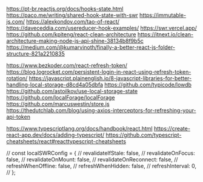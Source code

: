 <!-- @format -->

https://pt-br.reactjs.org/docs/hooks-state.html
https://paco.me/writing/shared-hook-state-with-swr
https://immutable-js.com/
https://alexkondov.com/tao-of-react/
https://daveceddia.com/usereducer-hook-examples/
https://swr.vercel.app/
https://github.com/kpiteng/react-clean-architecture
https://itnext.io/clean-architecture-making-node-js-api-shine-38134b8f9b5c
https://medium.com/@kumarvinoth/finally-a-better-react-js-folder-structure-821a2210835

https://www.bezkoder.com/react-refresh-token/
https://blog.logrocket.com/persistent-login-in-react-using-refresh-token-rotation/
https://javascript.plainenglish.io/8-javascript-libraries-for-better-handling-local-storage-d8cd4a05dbfa
https://github.com/typicode/lowdb
https://github.com/astoilkov/use-local-storage-state
https://github.com/localForage/localForage
https://github.com/marcuswestin/store.js
https://thedutchlab.com/blog/using-axios-interceptors-for-refreshing-your-api-token

https://www.typescriptlang.org/docs/handbook/react.html
https://create-react-app.dev/docs/adding-typescript/
https://github.com/typescript-cheatsheets/react#reacttypescript-cheatsheets

// const localSWRConfig = {
// revalidateIfStale: false,
// revalidateOnFocus: false,
// revalidateOnMount: false,
// revalidateOnReconnect: false,
// refreshWhenOffline: false,
// refreshWhenHidden: false,
// refreshInterval: 0,
// };
